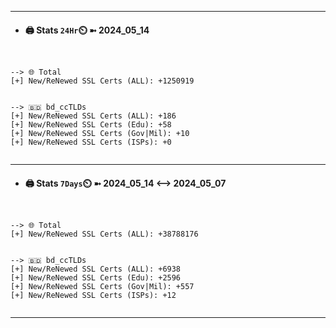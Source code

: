 

---
- #### 🖨️ **Stats** `24Hr`⏲️ ➼ 2024_05_14
```console


--> 🌐 Total
[+] New/ReNewed SSL Certs (ALL): +1250919


--> 🇧🇩 bd_ccTLDs
[+] New/ReNewed SSL Certs (ALL): +186
[+] New/ReNewed SSL Certs (Edu): +58
[+] New/ReNewed SSL Certs (Gov|Mil): +10
[+] New/ReNewed SSL Certs (ISPs): +0


```

---
- #### 🖨️ **Stats** `7Days`⏲️ ➼ 2024_05_14 <--> 2024_05_07
```console


--> 🌐 Total
[+] New/ReNewed SSL Certs (ALL): +38788176


--> 🇧🇩 bd_ccTLDs
[+] New/ReNewed SSL Certs (ALL): +6938
[+] New/ReNewed SSL Certs (Edu): +2596
[+] New/ReNewed SSL Certs (Gov|Mil): +557
[+] New/ReNewed SSL Certs (ISPs): +12


```

---

